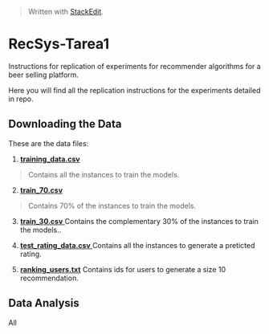 


> Written with [StackEdit](https://stackedit.io/).
# RecSys-Tarea1

Instructions for replication of experiments for recommender algorithms for a beer selling platform. 

Here you will find all the replication instructions for the experiments detailed in repo.

 ## Downloading the Data
These are the data files:

 1. [ **training_data.csv** 
](https://github.com/paulanavarretec/RecSys-Tarea1/blob/master/training_data.csv)
> Contains all the instances to train the models.

 2. [ **train_70.csv** 
](https://github.com/paulanavarretec/RecSys-Tarea1/blob/master/train_70.csv)
> Contains 70% of the instances to train the models.

 3. [ **train_30.csv** 
](https://github.com/paulanavarretec/RecSys-Tarea1/blob/master/train_30.csv)
Contains the complementary 30% of the instances to train the models..

 4. [ **test_rating_data.csv** 
](https://github.com/paulanavarretec/RecSys-Tarea1/blob/master/test_rating_data.csv)
 Contains all the instances to generate a preticted rating.

 5. [**ranking_users.txt**](https://github.com/paulanavarretec/RecSys-Tarea1/blob/master/ranking_users.txt)
Contains ids for users to generate a size 10 recommendation. 

##  Data Analysis
All 
<!--stackedit_data:
eyJoaXN0b3J5IjpbMTQ5NDc4MzM1MiwtMTU4MjI0MDg1MCwtMj
U2OTI0NDQ2LDk1NDU0Nzc5LC0yNTY5MjQ0NDYsLTE1OTg5ODUw
NTUsLTU1NTQwMTY3LC05MTUwODMwMzQsMTc0MTc5ODczXX0=
-->